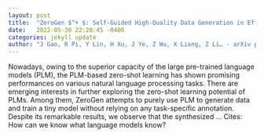```yaml
---
layout: post
title:  "ZeroGen $^+ $: Self-Guided High-Quality Data Generation in Efficient Zero-Shot Learning"
date:   2022-05-30 22:20:45 -0400
categories: jekyll update
author: "J Gao, R Pi, Y Lin, H Xu, J Ye, Z Wu, X Liang, Z Li… - arXiv preprint arXiv …, 2022"
---
```

Nowadays, owing to the superior capacity of the large pre-trained language models (PLM), the PLM-based zero-shot learning has shown promising performances on various natural language processing tasks. There are emerging interests in further exploring the zero-shot learning potential of PLMs. Among them, ZeroGen attempts to purely use PLM to generate data and train a tiny model without relying on any task-specific annotation. Despite its remarkable results, we observe that the synthesized … Cites: ‪How can we know what language models know?‬